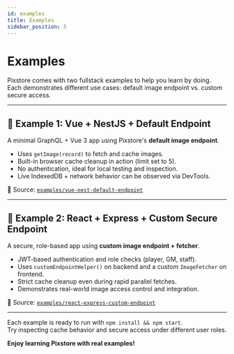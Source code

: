 ```yaml
---
id: examples
title: Examples
sidebar_position: 5
---
```


# Examples

Pixstore comes with two fullstack examples to help you learn by doing.  
Each demonstrates different use cases: default image endpoint vs. custom secure access.

---

## 🧩 Example 1: Vue + NestJS + Default Endpoint

A minimal GraphQL + Vue 3 app using Pixstore's **default image endpoint**.

- Uses `getImage(record)` to fetch and cache images.
- Built-in browser cache cleanup in action (limit set to 5).
- No authentication, ideal for local testing and inspection.
- Live IndexedDB + network behavior can be observed via DevTools.

📁 Source: [`examples/vue-nest-default-endpoint`](https://github.com/sDenizOzturk/pixstore/tree/main/examples//example-1-nest-vue-default-endpoint)

---

## 🔐 Example 2: React + Express + Custom Secure Endpoint

A secure, role-based app using **custom image endpoint + fetcher**.

- JWT-based authentication and role checks (player, GM, staff).
- Uses `customEndpointHelper()` on backend and a custom `ImageFetcher` on frontend.
- Strict cache cleanup even during rapid parallel fetches.
- Demonstrates real-world image access control and integration.

📁 Source: [`examples/react-express-custom-endpoint`](https://github.com/sDenizOzturk/pixstore/tree/main/examples/example-2-express-react-custom-endpoint)

---

Each example is ready to run with `npm install && npm start`.  
Try inspecting cache behavior and secure access under different user roles.

**Enjoy learning Pixstore with real examples!**

